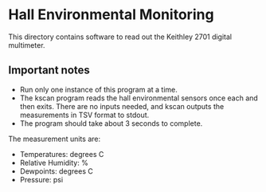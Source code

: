 
Hall Environmental Monitoring
=============================

This directory contains software to read out the Keithley 2701 digital multimeter.

## Important notes
* Run only one instance of this program at a time.
* The kscan program reads the hall environmental sensors once each and then exits.  There are no inputs needed, and kscan outputs the measurements in TSV format to stdout.
* The program should take about 3 seconds to complete.

The measurement units are:
* Temperatures: degrees C
* Relative Humidity: %
* Dewpoints: degrees C
* Pressure: psi


